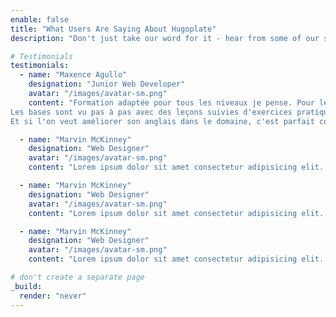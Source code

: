 ```yaml
---
enable: false
title: "What Users Are Saying About Hugoplate"
description: "Don't just take our word for it - hear from some of our satisfied users!  Check out some of our testimonials below to see what others are saying about Hugoplate."

# Testimonials
testimonials:
  - name: "Maxence Agullo"
    designation: "Junior Web Developer"
    avatar: "/images/avatar-sm.png"
    content: "Formation adaptée pour tous les niveaux je pense. Pour le moment j'en suis qu'au début, je trouve ça agréable et le mentor ne met pas de pression, au contraire, quand il y a un coup de mou, il est toujours présent pour conseiller et aider à rester focus sur nos objectifs et je trouve que c'est un aspect important.
Les bases sont vu pas à pas avec des leçons suivies d'exercices pratiques.
Et si l'on veut améliorer son anglais dans le domaine, c'est parfait comme les leçons sont accessibles dans cette langue !"

  - name: "Marvin McKinney"
    designation: "Web Designer"
    avatar: "/images/avatar-sm.png"
    content: "Lorem ipsum dolor sit amet consectetur adipisicing elit. Qui iusto illo molestias, assumenda expedita commodi inventore non itaque molestiae voluptatum dolore, facilis sapiente, repellat veniam."

  - name: "Marvin McKinney"
    designation: "Web Designer"
    avatar: "/images/avatar-sm.png"
    content: "Lorem ipsum dolor sit amet consectetur adipisicing elit. Qui iusto illo molestias, assumenda expedita commodi inventore non itaque molestiae voluptatum dolore, facilis sapiente, repellat veniam."

  - name: "Marvin McKinney"
    designation: "Web Designer"
    avatar: "/images/avatar-sm.png"
    content: "Lorem ipsum dolor sit amet consectetur adipisicing elit. Qui iusto illo molestias, assumenda expedita commodi inventore non itaque molestiae voluptatum dolore, facilis sapiente, repellat veniam."

# don't create a separate page
_build:
  render: "never"
---
```

